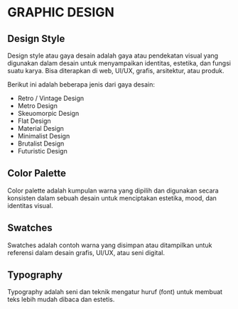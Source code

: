 # GRAPHIC DESIGN

## Design Style

Design style atau gaya desain adalah gaya atau pendekatan visual yang digunakan dalam desain untuk menyampaikan identitas, estetika, dan fungsi suatu karya. Bisa diterapkan di web, UI/UX, grafis, arsitektur, atau produk.

Berikut ini adalah beberapa jenis dari gaya desain:
- Retro / Vintage Design
- Metro Design
- Skeuomorpic Design
- Flat Design
- Material Design
- Minimalist Design
- Brutalist Design
- Futuristic Design

## Color Palette

Color palette adalah kumpulan warna yang dipilih dan digunakan secara konsisten dalam sebuah desain untuk menciptakan estetika, mood, dan identitas visual.

## Swatches

Swatches adalah contoh warna yang disimpan atau ditampilkan untuk referensi dalam desain grafis, UI/UX, atau seni digital.

## Typography

Typography adalah seni dan teknik mengatur huruf (font) untuk membuat teks lebih mudah dibaca dan estetis.